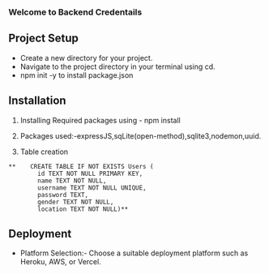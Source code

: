 ### Welcome to Backend Credentails

## Project Setup

- Create a new directory for your project.
- Navigate to the project directory in your terminal using cd.
- npm init -y to install package.json

## Installation
1. Installing Required packages using - npm install
2. Packages used:-expressJS,sqLite(open-method),sqlite3,nodemon,uuid.


1. Table creation
```
**    CREATE TABLE IF NOT EXISTS Users (
        id TEXT NOT NULL PRIMARY KEY,
        name TEXT NOT NULL,
        username TEXT NOT NULL UNIQUE,
        password TEXT,
        gender TEXT NOT NULL,
        location TEXT NOT NULL)**
```

## Deployment

- Platform Selection:- Choose a suitable deployment platform such as Heroku, AWS, or Vercel.
